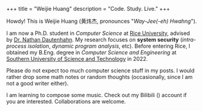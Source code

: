 +++
title = "Weijie Huang"
description = "Code. Study. Live."
+++

Howdy! This is Weijie Huang (黄炜杰, pronounces "*Way-Jee(-eh) Hwahng*").

I am now a Ph.D. student in *Computer Science* at [Rice University](https://www.rice.edu), advised by [Dr. Nathan Dautenhahn](https://nathandautenhahn.com).
My research focuses on **system security** (*intra-process isolation*, *dynamic program analysis*, etc).
Before entering Rice, I obtained my B.Eng. degree in *Computer Science and Engineering* at [Southern University of Science and Technology](https://www.sustech.edu.cn) in 2022.

Please do not expect too much computer science stuff in my posts. 
I would rather drop some math notes or random thoughts (occasionally, since I am not a good writer either).

I am learning to compose some music.
Check out my Bilibili (<i class="fa-brands fa-bilibili"></i>) account if you are interested.
Collaborations are welcome.
